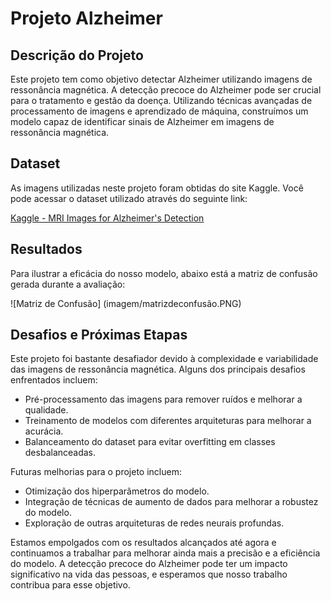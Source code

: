 # Projeto Alzheimer

## Descrição do Projeto

Este projeto tem como objetivo detectar Alzheimer utilizando imagens de ressonância magnética. A detecção precoce do Alzheimer pode ser crucial para o tratamento e gestão da doença. Utilizando técnicas avançadas de processamento de imagens e aprendizado de máquina, construímos um modelo capaz de identificar sinais de Alzheimer em imagens de ressonância magnética.

## Dataset

As imagens utilizadas neste projeto foram obtidas do site Kaggle. Você pode acessar o dataset utilizado através do seguinte link:

[Kaggle - MRI Images for Alzheimer's Detection](https://www.kaggle.com/datasets/borhanitrash/alzheimer-mri-disease-classification-dataset)

## Resultados

Para ilustrar a eficácia do nosso modelo, abaixo está a matriz de confusão gerada durante a avaliação:

![Matriz de Confusão] (imagem/matrizdeconfusão.PNG)

## Desafios e Próximas Etapas

Este projeto foi bastante desafiador devido à complexidade e variabilidade das imagens de ressonância magnética. Alguns dos principais desafios enfrentados incluem:

- Pré-processamento das imagens para remover ruídos e melhorar a qualidade.
- Treinamento de modelos com diferentes arquiteturas para melhorar a acurácia.
- Balanceamento do dataset para evitar overfitting em classes desbalanceadas.

Futuras melhorias para o projeto incluem:

- Otimização dos hiperparâmetros do modelo.
- Integração de técnicas de aumento de dados para melhorar a robustez do modelo.
- Exploração de outras arquiteturas de redes neurais profundas.

Estamos empolgados com os resultados alcançados até agora e continuamos a trabalhar para melhorar ainda mais a precisão e a eficiência do modelo. A detecção precoce do Alzheimer pode ter um impacto significativo na vida das pessoas, e esperamos que nosso trabalho contribua para esse objetivo.